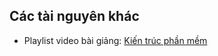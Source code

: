## Các tài nguyên khác

* Playlist video bài giảng: [Kiến trúc phần mềm ](https://www.youtube.com/playlist?list=PLD-uU9PUNiZZLD5suwViSgHsCDOnqojcc)